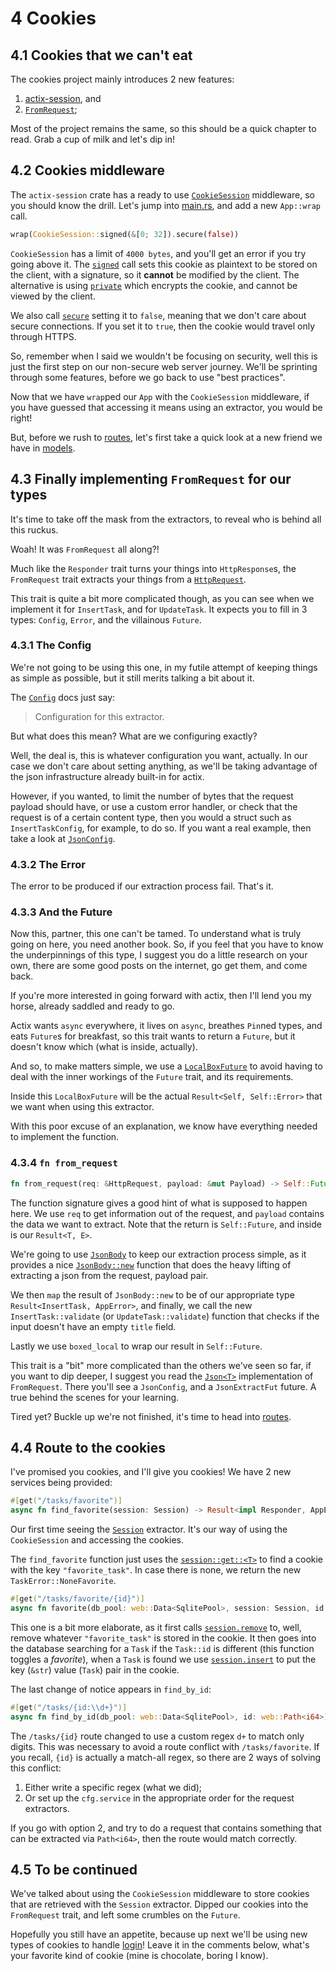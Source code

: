 # 4 Cookies

## 4.1 Cookies that we can't eat

The cookies project mainly introduces 2 new features:

1. [actix-session](https://github.com/actix/actix-extras/tree/master/actix-session), and
2. [`FromRequest`](https://docs.rs/actix-web/latest/actix_web/trait.FromRequest.html);

Most of the project remains the same, so this should be a quick chapter to read. Grab a cup of milk
and let's dip in!

## 4.2 Cookies middleware

 The `actix-session` crate has a ready to use
 [`CookieSession`](https://docs.rs/actix-session/latest/actix_session/struct.CookieSession.html)
 middleware, so you should know the drill. Let's jump into [main.rs](src/main.rs), and add a new
 `App::wrap` call.

 ```rust
wrap(CookieSession::signed(&[0; 32]).secure(false))
 ```

`CookieSession` has a limit of `4000 bytes`, and you'll get an error if you try going above it. The
[`signed`](https://docs.rs/actix-session/latest/actix_session/struct.CookieSession.html#method.signed)
call sets this cookie as plaintext to be stored on the client, with a signature, so it **cannot** be
modified by the client. The alternative is using
[`private`](https://docs.rs/actix-session/latest/actix_session/struct.CookieSession.html#method.private)
which encrypts the cookie, and cannot be viewed by the client.

We also call
[`secure`](https://docs.rs/actix-session/latest/actix_session/struct.CookieSession.html#method.secure)
setting it to `false`, meaning that we don't care about secure connections. If you set it to `true`,
then the cookie would travel only through HTTPS.

So, remember when I said we wouldn't be focusing on security, well this is just the first step on
our non-secure web server journey. We'll be sprinting through some features, before we go back to
use "best practices".

Now that we have `wrap`ped our `App` with the `CookieSession` middleware, if you have guessed that
accessing it means using an extractor, you would be right!

But, before we rush to [routes](src/routes.rs), let's first take a quick look at a new friend we
have in [models](src/models.rs).

## 4.3 Finally implementing `FromRequest` for our types

It's time to take off the mask from the extractors, to reveal who is behind all this ruckus.

Woah! It was `FromRequest` all along?!

Much like the `Responder` trait turns your things into `HttpResponse`s, the `FromRequest` trait
extracts your things from a
[`HttpRequest`](https://docs.rs/actix-web/latest/actix_web/struct.HttpRequest.html).

This trait is quite a bit more complicated though, as you can see when we implement it for
`InsertTask`, and for `UpdateTask`. It expects you to fill in 3 types: `Config`, `Error`, and
the villainous `Future`.

### 4.3.1 The Config

We're not going to be using this one, in my futile attempt of keeping things as simple as possible,
but it still merits talking a bit about it.

The [`Config`](https://docs.rs/actix-web/latest/actix_web/trait.FromRequest.html#associatedtype.Config)
docs just say:

> Configuration for this extractor.

But what does this mean? What are we configuring exactly?

Well, the deal is, this is whatever configuration you want, actually. In our case we don't care
about setting anything, as we'll be taking advantage of the json infrastructure already built-in for
actix.

However, if you wanted, to limit the number of bytes that the request payload should have, or use
a custom error handler, or check that the request is of a certain content type, then you would a
struct such as `InsertTaskConfig`, for example, to do so. If you want a real example, then take a
look at [`JsonConfig`](https://docs.rs/actix-web/3.3.2/actix_web/web/struct.JsonConfig.html).

### 4.3.2 The Error

The error to be produced if our extraction process fail. That's it.

### 4.3.3 And the Future

Now this, partner, this one can't be tamed. To understand what is truly going on here, you need
another book. So, if you feel that you have to know the underpinnings of this type, I suggest you
do a little research on your own, there are some good posts on the internet, go get them, and come
back.

If you're more interested in going forward with actix, then I'll lend you my horse, already saddled
and ready to go.

Actix wants `async` everywhere, it lives on `async`, breathes `Pin`ned types, and eats `Future`s for
breakfast, so this trait wants to return a `Future`, but it doesn't know which (what is inside,
actually).

And so, to make matters simple, we use a
[`LocalBoxFuture`](https://docs.rs/futures/0.3.15/futures/future/type.LocalBoxFuture.html) to avoid
having to deal with the inner workings of the `Future` trait, and its requirements.

Inside this `LocalBoxFuture` will be the actual `Result<Self, Self::Error>` that we want when using
this extractor.

With this poor excuse of an explanation, we know have everything needed to implement the function.

### 4.3.4 `fn from_request`

```rust
fn from_request(req: &HttpRequest, payload: &mut Payload) -> Self::Future
```

The function signature gives a good hint of what is supposed to happen here. We use `req` to get
information out of the request, and `payload` contains the data we want to extract. Note that the
return is `Self::Future`, and inside is our `Result<T, E>`.

We're going to use
[`JsonBody`](https://docs.rs/actix-web/latest/actix_web/dev/enum.JsonBody.html) to keep our
extraction process simple, as it provides a nice
[`JsonBody::new`](https://docs.rs/actix-web/latest/actix_web/dev/enum.JsonBody.html#method.new)
function that does the heavy lifting of extracting a json from the request, payload pair.

We then `map` the result of `JsonBody::new` to be of our appropriate type
`Result<InsertTask, AppError>`, and finally, we call the new `InsertTask::validate` (or
`UpdateTask::validate`) function that checks if the input doesn't have an empty `title` field.

Lastly we use `boxed_local` to wrap our result in `Self::Future`.

This trait is a "bit" more complicated than the others we've seen so far, if you want to dip deeper,
I suggest you read the
[`Json<T>`](https://docs.rs/actix-web/latest/src/actix_web/types/json.rs.html#136-158)
implementation of `FromRequest`. There you'll see a `JsonConfig`, and a `JsonExtractFut` future. A
true behind the scenes for your learning.

Tired yet? Buckle up we're not finished, it's time to head into [routes](src/routes.rs).

## 4.4 Route to the cookies

I've promised you cookies, and I'll give you cookies! We have 2 new services being provided:

```rust
#[get("/tasks/favorite")]
async fn find_favorite(session: Session) -> Result<impl Responder, AppError>
```

Our first time seeing the
[`Session`](https://docs.rs/actix-session/latest/actix_session/struct.Session.html) extractor.
It's our way of using the `CookieSession` and accessing the cookies.

The `find_favorite` function just uses the
[`session::get::<T>`](https://docs.rs/actix-session/latest/actix_session/struct.Session.html#method.get)
 to find a cookie with the key `"favorite_task"`. In case there is none, we return the new
 `TaskError::NoneFavorite`.

```rust
#[get("/tasks/favorite/{id}")]
async fn favorite(db_pool: web::Data<SqlitePool>, session: Session, id: web::Path<i64>) -> Result<impl Responder, AppError>
```

This one is a bit more elaborate, as it first calls
[`session.remove`](https://docs.rs/actix-session/latest/actix_session/struct.Session.html#method.remove)
to, well, remove whatever `"favorite_task"` is stored in the cookie. It then goes into the database
searching for a `Task` if the `Task::id` is different (this function toggles a _favorite_), when a
`Task` is found we use
[`session.insert`](https://docs.rs/actix-session/latest/actix_session/struct.Session.html#method.insert)
to put the key (`&str`) value (`Task`) pair in the cookie.

The last change of notice appears in `find_by_id`:

```rust
#[get("/tasks/{id:\\d+}")]
async fn find_by_id(db_pool: web::Data<SqlitePool>, id: web::Path<i64>) -> Result<impl Responder, AppError>
```

The `/tasks/{id}` route changed to use a custom regex `d+` to match only digits. This was necessary
to avoid a route conflict with `/tasks/favorite`. If you recall, `{id}` is actually a match-all
regex, so there are 2 ways of solving this conflict:

1. Either write a specific regex (what we did);
2. Or set up the `cfg.service` in the appropriate order for the request extractors.

If you go with option 2, and try to do a request that contains something that can be extracted via
`Path<i64>`, then the route would match correctly.

## 4.5 To be continued

We've talked about using the `CookieSession` middleware to store cookies that are retrieved with the
`Session` extractor. Dipped our cookies into the `FromRequest` trait, and left some crumbles on the
`Future`.

Hopefully you still have an appetite, because up next we'll be using new types of cookies to handle
[login](../login/)! Leave it in the comments below, what's your favorite kind of cookie (mine is
chocolate, boring I know).
